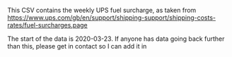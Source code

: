 This CSV contains the weekly UPS fuel surcharge, as taken from https://www.ups.com/gb/en/support/shipping-support/shipping-costs-rates/fuel-surcharges.page

The start of the data is 2020-03-23. If anyone has data going back further than this, please get in contact so I can add it in

